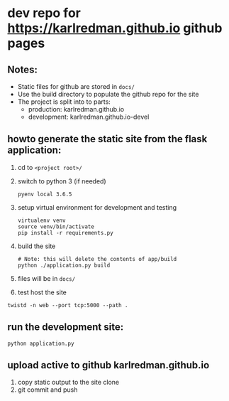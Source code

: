 # dev repo for https://karlredman.github.io github pages

## Notes:
* Static files for github are stored in `docs/`
* Use the build directory to populate the github repo for the site
* The project is split into to parts:
    * production: karlredman.github.io
    * development: karlredman.github.io-devel

## howto generate the static site from the flask application:

1. cd to `<project root>/`
2. switch to python 3 (if needed)
    ```
    pyenv local 3.6.5
    ```
3. setup virtual environment for development and testing
    ```
    virtualenv venv
    source venv/bin/activate
    pip install -r requirements.py
    ```
4. build the site
    ```
    # Note: this will delete the contents of app/build
    python ./application.py build
    ```
5. files will be in `docs/`

6. test host the site
```
twistd -n web --port tcp:5000 --path .
```

## run the development site:

```
python application.py
```

## upload active to github karlredman.github.io

1. copy static output to the site clone
2. git commit and push
